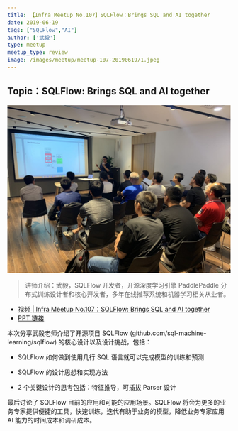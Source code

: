 ```yaml
---
title: 【Infra Meetup No.107】SQLFlow：Brings SQL and AI together 
date: 2019-06-19
tags: ["SQLFlow","AI"]
author: ['武毅']
type: meetup
meetup_type: review
image: /images/meetup/meetup-107-20190619/1.jpeg
---
```



## Topic：SQLFlow: Brings SQL and AI together 

![武毅 | SQLFlow 开发者](media/meetup-107-20190619/1.jpeg)

>讲师介绍：武毅，SQLFlow 开发者，开源深度学习引擎 PaddlePaddle 分布式训练设计者和核心开发者，多年在线推荐系统和机器学习相关从业者。

+ [视频 | Infra Meetup No.107：SQLFlow: Brings SQL and AI together](https://www.bilibili.com/video/av56084311)
+ [PPT 链接](https://github.com/sql-machine-learning/sqlflow/tree/develop/cmd/demo/slides/201906 )

本次分享武毅老师介绍了开源项目 SQLFlow (github.com/sql-machine-learning/sqlflow) 的核心设计以及设计挑战，包括：

- SQLFlow 如何做到使用几行 SQL 语言就可以完成模型的训练和预测

- SQLFlow 的设计思想和实现方法

- 2 个关键设计的思考包括：特征推导，可插拔 Parser 设计

最后讨论了 SQLFlow 目前的应用和可能的应用场景。SQLFlow 将会为更多的业务专家提供便捷的工具，快速训练，迭代有助于业务的模型，降低业务专家应用 AI 能力的时间成本和调研成本。